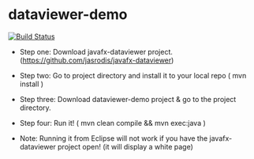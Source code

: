 # dataviewer-demo

[![Build Status](https://travis-ci.org/jasrodis/javafx-dataviewer-example.svg?branch=master)](https://travis-ci.org/jasrodis/javafx-dataviewer-example)

* Step one: Download javafx-dataviewer project. (https://github.com/jasrodis/javafx-dataviewer)
* Step two: Go to project directory and install it to your local repo ( mvn install )
* Step three: Download dataviewer-demo project & go to the project directory.
* Step four: Run it! ( mvn clean compile && mvn exec:java )   

* Note: Running it from Eclipse will not work if you have the javafx-dataviewer project open! (it will display a white page)
